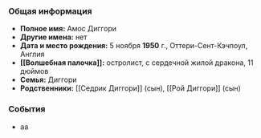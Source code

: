 ### Общая информация
- **Полное имя:** Амос Диггори
- **Другие имена:** нет
- **Дата и место рождения:** 5 ноября **1950** г., Оттери-Сент-Кэчпоул, Англия
- **[[Волшебная палочка]]:** остролист, с сердечной жилой дракона, 11 дюймов
- **Семья:** Диггори
- **Родственники:** [[Седрик Диггори]] (сын), [[Рой Диггори]] (сын)

### События
- аа